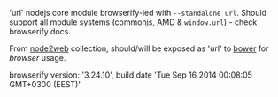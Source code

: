 'url' nodejs core module browserify-ied with `--standalone url`. Should support all module systems (commonjs, AMD & `window.url`) - check browserify docs.

From [node2web](http://github.com/anodynos/node2web) collection,
should/will be exposed as 'url' to [bower](http://bower.io) for *browser* usage.

browserify version: '3.24.10', build date 'Tue Sep 16 2014 00:08:05 GMT+0300 (EEST)'